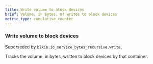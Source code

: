 ```yaml
---
title: Write volume to block devices
brief: Volume, in bytes, of writes to block devices
metric_type: cumulative_counter
---
```

### Write volume to block devices

Superseded by `blkio.io_service_bytes_recursive.write`.

Tracks the volume, in bytes, written to block devices by that container.
